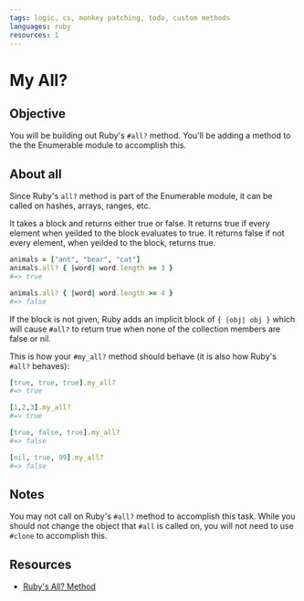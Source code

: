 ```yaml
---
tags: logic, cs, monkey patching, todo, custom methods
languages: ruby
resources: 1
---
```


# My All?

## Objective

You will be building out Ruby's `#all?` method. You'll be adding a method to the the Enumerable module to accomplish this.

## About all

Since Ruby's `all?` method is part of the Enumerable module, it can be called on hashes, arrays, ranges, etc. 

It takes a block and returns either true or false. It returns true if every element when yeilded to the block evaluates to true. It returns false if not every element, when yeilded to the block, returns true.

```ruby
animals = ["ant", "bear", "cat"]
animals.all? { |word| word.length >= 3 } 
#=> true

animals.all? { |word| word.length >= 4 } 
#=> false
```

If the block is not given, Ruby adds an implicit block of `{ |obj| obj }` which will cause `#all?` to return true when none of the collection members are false or nil.

This is how your `#my_all?` method should behave (it is also how Ruby's `#all?` behaves):

```ruby
[true, true, true].my_all?
#=> true

[1,2,3].my_all?
#=> true

[true, false, true].my_all?
#=> false

[nil, true, 99].my_all?
#=> false
```

## Notes

You may not call on Ruby's `#all?` method to accomplish this task. While you should not change the object that `#all` is called on, you will not need to use `#clone` to accomplish this.

## Resources

* [Ruby's All? Method](http://ruby-doc.org/core-2.2.1/Enumerable.html#method-i-all-3F)
